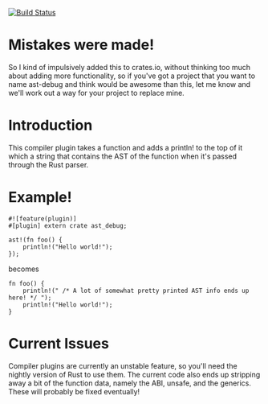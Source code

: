 [![Build Status](https://travis-ci.org/cactorium/rust-ast-debug.svg?branch=master)](https://travis-ci.org/cactorium/rust-ast-debug)

# Mistakes were made!
So I kind of impulsively added this to crates.io, without thinking too much about
adding more functionality, so if you've got a project that you want to name
ast-debug and think would be awesome than this, let me know and we'll work out
a way for your project to replace mine.

# Introduction

This compiler plugin takes a function and adds a println! to the top of it
which a string that contains the AST of the function when it's passed through
the Rust parser.

# Example!

```
#![feature(plugin)]
#[plugin] extern crate ast_debug;

ast!(fn foo() {
	println!("Hello world!");
});

```

becomes

```
fn foo() {
	println!(" /* A lot of somewhat pretty printed AST info ends up here! */ ");
	println!("Hello world!");
}
```

# Current Issues
Compiler plugins are currently an unstable feature, so you'll need the nightly
version of Rust to use them. The current code also ends up stripping away a
bit of the function data, namely the ABI, unsafe, and the generics. These will
probably be fixed eventually!
